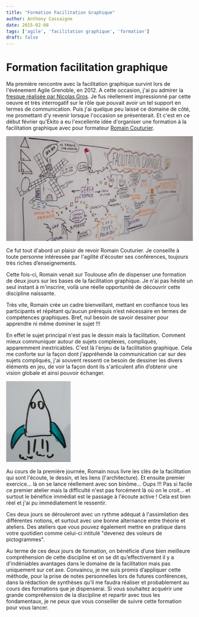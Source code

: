 ```yaml
---
title: "Formation Facilitation Graphique"
author: Anthony Cassaigne
date: 2015-02-08
tags: ['agile', 'facilitation graphique', 'formation'] 
draft: false
---
```


# Formation facilitation graphique

Ma première rencontre avec la facilitation graphique survint lors de
l'événement Agile Grenoble, en  2012. A cette occasion,  j'ai pu admirer la
[fresque réalisée par Nicolas Gros](http://www.fgcp.net/wp-content/uploads/2014/01/fresqueAgileGrenoble2012.jpg). 
Je fus réellement
impressionné par cette oeuvre et très interrogatif sur le rôle que pouvait
avoir un tel support en termes de communication. Puis j'ai quelque peu laissé
ce domaine de côté, me promettant d'y revenir lorsque l'occasion se
présenterait. Et c'est en ce début février qu'Ekito a eu l'excellente idée
d'organiser une formation à la  facilitation graphique avec pour formateur
[Romain Couturier](http://talondagile.fr/blog/).

![agile](fresque_facilitation_graph_small.jpg)

Ce fut tout d'abord un plaisir de revoir Romain Couturier. Je  conseille  à
toute personne intéressée par l'agilité d'écouter ses conférences, toujours
très riches d’enseignements.

Cette fois-ci, Romain venait sur Toulouse afin de dispenser une formation de
deux jours  sur les bases de la facilitation graphique. Je n'ai pas hésité un
seul instant à m'inscrire, voilà une réelle opportunité de découvrir cette
discipline naissante.

Très vite, Romain crée un cadre bienveillant, mettant en confiance tous les
participants et répétant qu’aucun prérequis n’est nécessaire  en termes de
compétences graphiques. Bref, nul besoin de savoir dessiner pour apprendre ni
même dominer le sujet !!!

En effet le sujet principal n'est pas le dessin mais la facilitation. Comment mieux
communiquer autour de sujets complexes, compliqués, apparemment inextricables.
C'est là l'enjeu de la facilitation graphique. Cela me conforte sur la façon
dont j'appréhende la communication car sur des sujets compliqués, j'ai souvent
ressenti ce besoin de dessiner les divers éléments en jeu, de voir la façon
dont ils s'articulent afin d’obtenir une vision globale et ainsi pouvoir échanger.

![agile](picto_fusee_small.jpg)

Au cours de la première journée, Romain nous livre les clés de la facilitation
qui sont l'écoute, le dessin, et les liens (l'architecture). Et ensuite
premier exercice... là on se lance réellement avec son binôme... Oups !!! Pas si
facile ce premier atelier mais la difficulté n'est pas forcément là où on le
croit... et surtout le bénéfice immédiat est le passage à l'écoute active !
Cela est bien réel et j'ai pu immédiatement le ressentir.

Ces deux jours se dérouleront avec un rythme adéquat à l'assimilation des
différentes notions, et surtout avec une bonne alternance entre théorie et
ateliers. Des ateliers que vous pouvez également mettre en pratique dans votre
quotidien comme celui-ci intitulé  "devenez des voleurs de pictogrammes".

Au terme de ces deux jours de formation, on bénéficie d’une bien meilleure
compréhension de cette discipline et on se dit qu’effectivement il y a
d'indéniables avantages dans le domaine de la facilitation mais pas uniquement
sur cet axe. Convaincu, je me suis promis d’appliquer cette méthode, pour la
prise de notes personnelles lors de futures conférences, dans la rédaction de
synthèses qu’il me faudra réaliser et probablement au cours des formations que
je dispenserai. Si vous souhaitez acquérir une grande compréhension
de la discipline et repartir avec tous les fondamentaux, je ne peux que vous
conseiller de suivre cette formation pour vous lancer.





